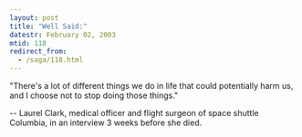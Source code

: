 ```yaml
---
layout: post
title: "Well Said:"
datestr: February 02, 2003
mtid: 118
redirect_from:
  - /saga/118.html
---
```


"There's a lot of different
things we do in life that could potentially harm us, and I choose not
to stop doing those things."

-- Laurel Clark, medical officer and flight surgeon
of space shuttle Columbia, in an interview 3 weeks before she died.

